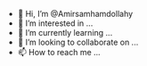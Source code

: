 - 👋 Hi, I’m @Amirsamhamdollahy
- 👀 I’m interested in ...
- 🌱 I’m currently learning ...
- 💞️ I’m looking to collaborate on ...
- 📫 How to reach me ...

<!---
Amirsamhamdollahy/Amirsamhamdollahy is a ✨ special ✨ repository because its `README.md` (this file) appears on your GitHub profile.
You can click the Preview link to take a look at your changes.
--->
